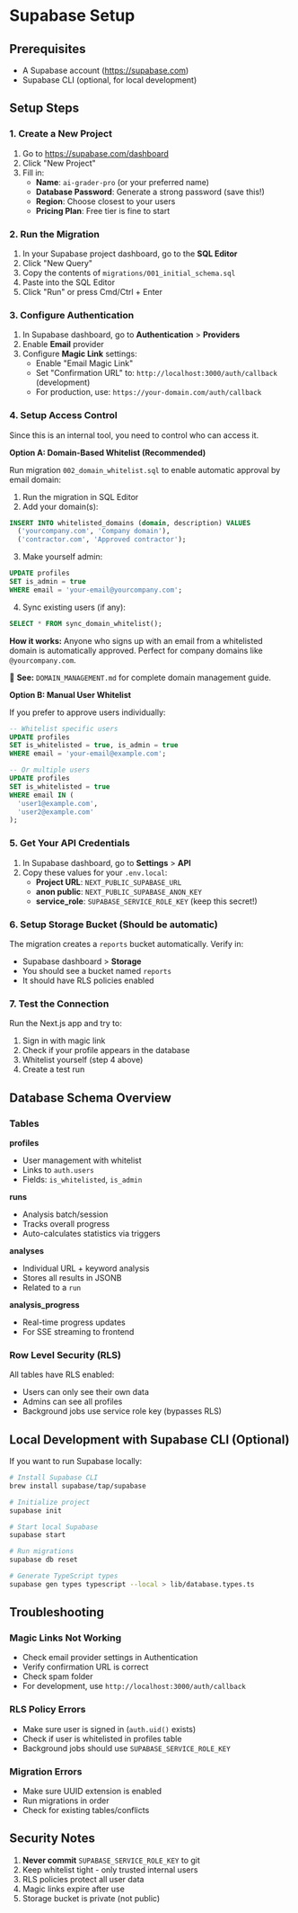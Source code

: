 # Supabase Setup

## Prerequisites
- A Supabase account (https://supabase.com)
- Supabase CLI (optional, for local development)

## Setup Steps

### 1. Create a New Project

1. Go to https://supabase.com/dashboard
2. Click "New Project"
3. Fill in:
   - **Name**: `ai-grader-pro` (or your preferred name)
   - **Database Password**: Generate a strong password (save this!)
   - **Region**: Choose closest to your users
   - **Pricing Plan**: Free tier is fine to start

### 2. Run the Migration

1. In your Supabase project dashboard, go to the **SQL Editor**
2. Click "New Query"
3. Copy the contents of `migrations/001_initial_schema.sql`
4. Paste into the SQL Editor
5. Click "Run" or press Cmd/Ctrl + Enter

### 3. Configure Authentication

1. In Supabase dashboard, go to **Authentication** > **Providers**
2. Enable **Email** provider
3. Configure **Magic Link** settings:
   - Enable "Email Magic Link"
   - Set "Confirmation URL" to: `http://localhost:3000/auth/callback` (development)
   - For production, use: `https://your-domain.com/auth/callback`

### 4. Setup Access Control

Since this is an internal tool, you need to control who can access it.

**Option A: Domain-Based Whitelist (Recommended)**

Run migration `002_domain_whitelist.sql` to enable automatic approval by email domain:

1. Run the migration in SQL Editor
2. Add your domain(s):
```sql
INSERT INTO whitelisted_domains (domain, description) VALUES
  ('yourcompany.com', 'Company domain'),
  ('contractor.com', 'Approved contractor');
```
3. Make yourself admin:
```sql
UPDATE profiles
SET is_admin = true
WHERE email = 'your-email@yourcompany.com';
```
4. Sync existing users (if any):
```sql
SELECT * FROM sync_domain_whitelist();
```

**How it works:** Anyone who signs up with an email from a whitelisted domain is automatically approved. Perfect for company domains like `@yourcompany.com`.

📖 **See:** `DOMAIN_MANAGEMENT.md` for complete domain management guide.

**Option B: Manual User Whitelist**

If you prefer to approve users individually:

```sql
-- Whitelist specific users
UPDATE profiles
SET is_whitelisted = true, is_admin = true
WHERE email = 'your-email@example.com';

-- Or multiple users
UPDATE profiles
SET is_whitelisted = true
WHERE email IN (
  'user1@example.com',
  'user2@example.com'
);
```

### 5. Get Your API Credentials

1. In Supabase dashboard, go to **Settings** > **API**
2. Copy these values for your `.env.local`:
   - **Project URL**: `NEXT_PUBLIC_SUPABASE_URL`
   - **anon public**: `NEXT_PUBLIC_SUPABASE_ANON_KEY`
   - **service_role**: `SUPABASE_SERVICE_ROLE_KEY` (keep this secret!)

### 6. Setup Storage Bucket (Should be automatic)

The migration creates a `reports` bucket automatically. Verify in:
- Supabase dashboard > **Storage**
- You should see a bucket named `reports`
- It should have RLS policies enabled

### 7. Test the Connection

Run the Next.js app and try to:
1. Sign in with magic link
2. Check if your profile appears in the database
3. Whitelist yourself (step 4 above)
4. Create a test run

## Database Schema Overview

### Tables

**profiles**
- User management with whitelist
- Links to `auth.users`
- Fields: `is_whitelisted`, `is_admin`

**runs**
- Analysis batch/session
- Tracks overall progress
- Auto-calculates statistics via triggers

**analyses**
- Individual URL + keyword analysis
- Stores all results in JSONB
- Related to a `run`

**analysis_progress**
- Real-time progress updates
- For SSE streaming to frontend

### Row Level Security (RLS)

All tables have RLS enabled:
- Users can only see their own data
- Admins can see all profiles
- Background jobs use service role key (bypasses RLS)

## Local Development with Supabase CLI (Optional)

If you want to run Supabase locally:

```bash
# Install Supabase CLI
brew install supabase/tap/supabase

# Initialize project
supabase init

# Start local Supabase
supabase start

# Run migrations
supabase db reset

# Generate TypeScript types
supabase gen types typescript --local > lib/database.types.ts
```

## Troubleshooting

### Magic Links Not Working
- Check email provider settings in Authentication
- Verify confirmation URL is correct
- Check spam folder
- For development, use `http://localhost:3000/auth/callback`

### RLS Policy Errors
- Make sure user is signed in (`auth.uid()` exists)
- Check if user is whitelisted in profiles table
- Background jobs should use `SUPABASE_SERVICE_ROLE_KEY`

### Migration Errors
- Make sure UUID extension is enabled
- Run migrations in order
- Check for existing tables/conflicts

## Security Notes

1. **Never commit** `SUPABASE_SERVICE_ROLE_KEY` to git
2. Keep whitelist tight - only trusted internal users
3. RLS policies protect all user data
4. Magic links expire after use
5. Storage bucket is private (not public)
